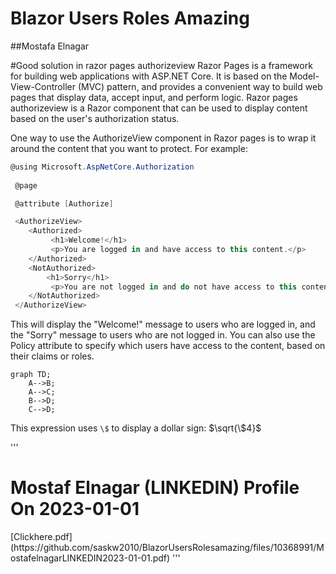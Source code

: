# Blazor Users Roles Amazing
##Mostafa Elnagar

#Good solution in razor pages authorizeview
Razor Pages is a framework for building web applications with ASP.NET Core. It is based on the Model-View-Controller (MVC) pattern, and provides a convenient way to build web pages that display data, accept input, and perform logic. Razor pages authorizeview is a Razor component that can be used to display content based on the user's authorization status.

One way to use the AuthorizeView component in Razor pages is to wrap it around the content that you want to protect. For example:
 ```csharp
 @using Microsoft.AspNetCore.Authorization
  
  @page

  @attribute [Authorize]

  <AuthorizeView>
     <Authorized>
          <h1>Welcome!</h1>
          <p>You are logged in and have access to this content.</p>
     </Authorized>
     <NotAuthorized>
         <h1>Sorry</h1>
          <p>You are not logged in and do not have access to this content.</p>
     </NotAuthorized>
  </AuthorizeView>
```  
  
This will display the "Welcome!" message to users who are logged in, and the "Sorry" message to users who are not logged in. You can also use the Policy attribute to specify which users have access to the content, based on their claims or roles.

```mermaid
graph TD;
    A-->B;
    A-->C;
    B-->D;
    C-->D;
```

This expression uses `\$` to display a dollar sign: $\sqrt{\$4}$

'''
<h1>Mostaf Elnagar (LINKEDIN) Profile On 2023-01-01</h1>[Clickhere.pdf](https://github.com/saskw2010/BlazorUsersRolesamazing/files/10368991/MostafelnagarLINKEDIN2023-01-01.pdf)
'''
